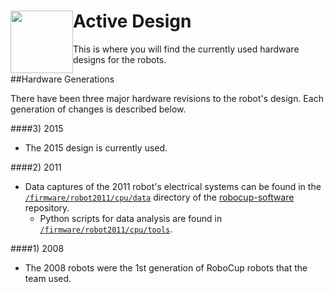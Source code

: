<img src="https://dl.dropboxusercontent.com/s/ao3pe3n8npuxrfo/robobuzz-header.svg" height="100px" width="100px" style="float:left"/>Active Design
===========
This is where you will find the currently used hardware designs for the robots.


##Hardware Generations

There have been three major hardware revisions to the robot's design. Each generation of changes is described below.

####3) 2015

* The 2015 design is currently used.


####2) 2011

* Data captures of the 2011 robot's electrical systems can be found in the [`/firmware/robot2011/cpu/data`](https://github.com/RoboJackets/robocup-software/tree/1055fac355c93e30a29ac0563dfe80cc3e602fd3/firmware/robot2011/cpu/data) directory of the [robocup-software](https://github.com/robojackets/robocup-software) repository.
  * Python scripts for data analysis are found in [`/firmware/robot2011/cpu/tools`](https://github.com/RoboJackets/robocup-software/tree/1055fac355c93e30a29ac0563dfe80cc3e602fd3/firmware/robot2011/cpu/tools).


####1) 2008

* The 2008 robots were the 1st generation of RoboCup robots that the team used.


